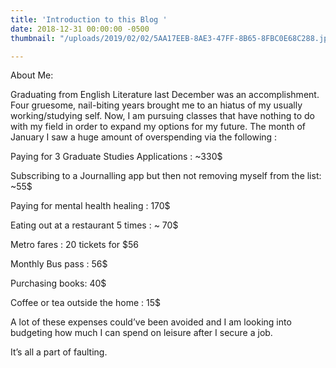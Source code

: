 ```yaml
---
title: 'Introduction to this Blog '
date: 2018-12-31 00:00:00 -0500
thumbnail: "/uploads/2019/02/02/5AA17EEB-8AE3-47FF-8B65-8FBC0E68C288.jpeg"

---
```

About Me:

Graduating from English Literature last December was an accomplishment. Four gruesome, nail-biting years brought me to an hiatus of my usually working/studying self. Now, I am pursuing classes that have nothing to do with my field in order to expand my options for my future. The month of January I saw a huge amount of overspending via the following :

Paying for 3 Graduate Studies Applications : \~330$

Subscribing to a Journalling app but then not removing myself from the list: \~55$

Paying for mental health healing : 170$

Eating out at a restaurant 5 times : \~ 70$

Metro fares : 20 tickets for $56

Monthly Bus pass : 56$

Purchasing books: 40$

Coffee or tea outside the home : 15$

A lot of these expenses could’ve been avoided and I am looking into budgeting how much I can spend on leisure after I secure a job.

It’s all a part of faulting. 